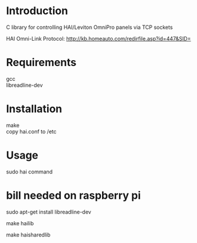 Introduction
======
C library for controlling HAI/Leviton OmniPro panels via TCP sockets

HAI Omni-Link Protocol: http://kb.homeauto.com/redirfile.asp?id=447&SID=

Requirements
======
gcc\
libreadline-dev 

Installation
======
make\
copy hai.conf to /etc

Usage
======
sudo hai command


bill needed on raspberry pi
========
 sudo apt-get install libreadline-dev

make hailib

make haisharedlib 


